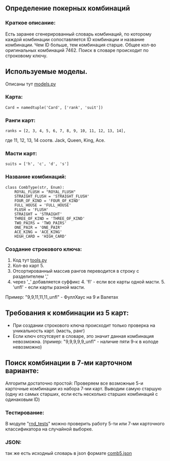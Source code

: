 ## Определение покерных комбинаций
### Краткое описание:
Есть заранее сгенерированный словарь комбинаций, по которому каждой комбинации
сопоставляется ID комбинации и название комбинации. Чем ID больше, тем комбинация старше.
Общее кол-во оригинальных комбинаций 7462.
Поиск в словаре происходит по строковому ключу.
## Используемые моделы.
Описаны тут [models.py](models_tools%2Fmodels.py)
### Карта:
~~~
Card = namedtuple('Card', ['rank', 'suit'])
~~~

### Ранги карт:
~~~
ranks = [2, 3, 4, 5, 6, 7, 8, 9, 10, 11, 12, 13, 14],
~~~
где 11, 12, 13, 14 соотв. Jack, Queen, King, Ace.
### Масти карт:
~~~
suits = ['h', 'c', 'd', 's']
~~~
### Название комбинаций:
~~~
class CombType(str, Enum):
    ROYAL_FLUSH = "ROYAL_FLUSH"
    STRAIGHT_FLUSH = 'STRAIGHT_FLUSH'
    FOUR_OF_KIND = 'FOUR_OF_KIND'
    FULL_HOUSE = 'FULL_HOUSE'
    FLUSH = 'FLUSH'
    STRAIGHT = 'STRAIGHT'
    THREE_OF_KIND = 'THREE_OF_KIND'
    TWO_PAIRS = 'TWO_PAIRS'
    ONE_PAIR = 'ONE_PAIR'
    ACE_KING = 'ACE_KING'
    HIGH_CARD = 'HIGH_CARD'
~~~
### Создание строкового ключа:
1. Код тут [tools.py](models_tools%2Ftools.py)
2. Кол-во карт 5.
2. Отсортированный массив рангов переводится в строку с разделителем ','
3. через '_' добавляется суффикс
   4. 'fl' - если все карты одной масти.
   5. 'unfl' -  если карты разной масти.

Пример: "9,9,11,11,11_unfl" - ФуллХаус на 9 и Валетах 
## Требования к комбинации из 5 карт:
* При создании строкового ключа происходит только проверка на уникальность карт. (масть, ранг)
* Если ключ отсутсвует в словаре, это значит данная комбинация невозможна. (пример: "9,9,9,9,9_unfl" -  наличие 
пяти 9-к в колоде невозможно)

## Поиск комбинации в 7-ми карточном варианте:
Алгоритм достаточно простой: 
Проверяем все возможные 5-и карточные комбинации из набора 7-ми карт.
Выводим самую старшую (одну из самых старших, если есть несколько старших комбинаций с одинаковым ID)

### Тестирование:
В модуле "[rnd_tests](rnd_tests)" можно проверить работу 5-ти или 7-ми карточного классификатора на случайной выборке.

### JSON:
так же есть исходный словарь в json формате [comb5.json](comb5.json)